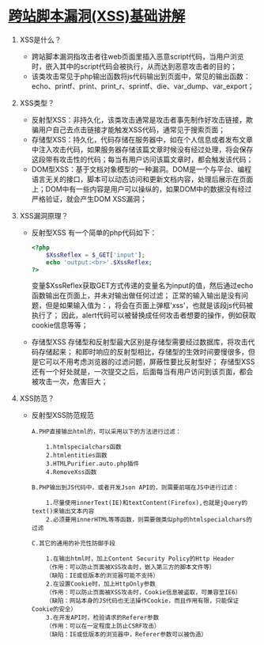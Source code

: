 # [跨站脚本漏洞(XSS)基础讲解](https://www.jianshu.com/p/4fcb4b411a66)

1. XSS是什么？

    * 跨站脚本漏洞指攻击者往web页面里插入恶意script代码，当用户浏览时，嵌入其中的script代码会被执行，从而达到恶意攻击者的目的；
    * 该类攻击常见于php输出函数将js代码输出到页面中，常见的输出函数：echo、printf、print、print_r、sprintf、die、var_dump、var_export；

2. XSS类型？

    * 反射型XSS：非持久化，该类攻击通常是攻击者事先制作好攻击链接，欺骗用户自己去点击链接才能触发XSS代码，通常见于搜索页面；
    * 存储型XSS：持久化，代码存储在服务器中，如在个人信息或者发布文章中注入攻击代码，如果服务器存储该篇文章时候没有经过处理，将会保存这段带有攻击性的代码；每当有用户访问该篇文章时，都会触发该代码；
    * DOM型XSS：基于文档对象模型的一种漏洞。DOM是一个与平台、编程语言无关的接口，脚本可以动态访问和更新文档内容，处理后展示在页面上；DOM中有一些内容是用户可以操纵的，如果DOM中的数据没有经过严格验证，就会产生DOM XSS漏洞；

3. XSS漏洞原理？

    * 反射型XSS
        有一个简单的php代码如下：

        ```php
        <?php
            $XssReflex = $_GET['input'];
            echo 'output:<br>'.$XssReflex;
        ?>
        ```

        变量$XssReflex获取GET方式传递的变量名为input的值，然后通过echo函数输出在页面上，并未对输出做任何过滤；
        正常的输入输出是没有问题，但是如果输入值为：<script>alert('xss')</script>，将会在页面上弹框'xss'，也就是该段js代码被执行了；
        因此，alert代码可以被替换成任何攻击者想要的操作，例如获取cookie信息等等；

    * 存储型XSS
        存储型和反射型最大区别是存储型需要经过数据库，将攻击代码存储起来；
        和即时响应的反射型相比，存储型的生效时间要慢很多，但是它可以不用考虑浏览器的过滤问题，屏蔽性要比反射型好；
        存储型XSS还有一个好处就是，一次提交之后，后面每当有用户访问到该页面，都会被攻击一次，危害巨大；

4. XSS防范？

    * 反射型XSS防范规范

        ```text
        A.PHP直接输出html的，可以采用以下的方法进行过滤：

            1.htmlspecialchars函数
            2.htmlentities函数
            3.HTMLPurifier.auto.php插件
            4.RemoveXss函数

        B.PHP输出到JS代码中，或者开发Json API的，则需要前端在JS中进行过滤：

            1.尽量使用innerText(IE)和textContent(Firefox),也就是jQuery的text()来输出文本内容
            2.必须要用innerHTML等等函数，则需要做类似php的htmlspecialchars的过滤

        C.其它的通用的补充性防御手段

            1.在输出html时，加上Content Security Policy的Http Header
            （作用：可以防止页面被XSS攻击时，嵌入第三方的脚本文件等）
            （缺陷：IE或低版本的浏览器可能不支持）
            2.在设置Cookie时，加上HttpOnly参数
            （作用：可以防止页面被XSS攻击时，Cookie信息被盗取，可兼容至IE6）
            （缺陷：网站本身的JS代码也无法操作Cookie，而且作用有限，只能保证Cookie的安全）
            3.在开发API时，检验请求的Referer参数
            （作用：可以在一定程度上防止CSRF攻击）
            （缺陷：IE或低版本的浏览器中，Referer参数可以被伪造）
        ```
